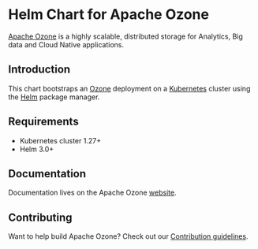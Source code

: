 <!--
  Licensed to the Apache Software Foundation (ASF) under one
  or more contributor license agreements.  See the NOTICE file
  distributed with this work for additional information
  regarding copyright ownership.  The ASF licenses this file
  to you under the Apache License, Version 2.0 (the
  "License"); you may not use this file except in compliance
  with the License.  You may obtain a copy of the License at

      http://www.apache.org/licenses/LICENSE-2.0

  Unless required by applicable law or agreed to in writing, software
  distributed under the License is distributed on an "AS IS" BASIS,
  WITHOUT WARRANTIES OR CONDITIONS OF ANY KIND, either express or implied.
  See the License for the specific language governing permissions and
  limitations under the License.
-->

# Helm Chart for Apache Ozone

[Apache Ozone](https://ozone.apache.org) is a highly scalable, distributed storage for Analytics, Big data and Cloud Native applications.


## Introduction

This chart bootstraps an [Ozone](https://ozone.apache.org) deployment on a [Kubernetes](http://kubernetes.io) cluster using the [Helm](https://helm.sh) package manager.

## Requirements

- Kubernetes cluster 1.27+
- Helm 3.0+

## Documentation

Documentation lives on the Apache Ozone [website](https://ozone.apache.org/docs/).

## Contributing

Want to help build Apache Ozone? Check out our [Contribution guidelines](https://github.com/apache/ozone/blob/master/CONTRIBUTING.md).
